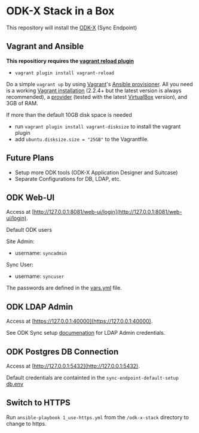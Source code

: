 # ODK-X Stack in a Box

This repository will install the [ODK-X](https://opendatakit.org/software/odk-x/) (Sync Endpoint)


## Vagrant and Ansible

**This repositiory requires the [vagrant reload plugin](https://github.com/aidanns/vagrant-reload)**
- `vagrant plugin install vagrant-reload`

Do a simple `vagrant up` by using [Vagrant](https://www.vagrantup.com)'s [Ansible provisioner](https://www.vagrantup.com/docs/provisioning/ansible.html). All you need is a working [Vagrant installation](https://www.vagrantup.com/docs/installation/) (2.2.4+ but the latest version is always recommended), a [provider](https://www.vagrantup.com/docs/providers/) (tested with the latest [VirtualBox](https://www.virtualbox.org) version), and 3GB of RAM.

If more than the default 10GB disk space is needed
- run `vagrant plugin install vagrant-disksize` to install the vagrant plugin
- add `ubuntu.disksize.size = "25GB"` to the Vagrantfile.


## Future Plans

- Setup more ODK tools (ODK-X Application Designer and Suitcase)
- Separate Configurations for DB, LDAP, etc.


## ODK Web-UI

Access at [http://127.0.0.1:8081/web-ui/login](http://127.0.0.1:8081/web-ui/login).

Default ODK users

Site Admin:
- username: `syncadmin`

Sync User:
- username: `syncuser`

The passwords are defined in the [vars.yml](https://raw.githubusercontent.com/ojw713/vagrant-odk-x-stack/master/odk-x-stack/vars.yml) file.


## ODK LDAP Admin

Access at [https://127.0.0.1:40000](https://127.0.0.1:40000).

See ODK Sync setup [documenation](https://docs.opendatakit.org/odk-x/sync-endpoint-setup/#sync-endpoint-setup-create-user) for LDAP Admin credentials.


## ODK Postgres DB Connection

Access at [http://127.0.0.1:5432](http://127.0.0.1:5432).

Default credentials are containted in the `sync-endpoint-default-setup` [db.env](https://raw.githubusercontent.com/opendatakit/sync-endpoint-default-setup/master/db.env)

## Switch to HTTPS

Run `ansible-playbook 1_use-https.yml` from the `/odk-x-stack` directory to change to https.

